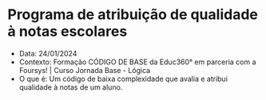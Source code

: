 # Programa de atribuição de qualidade à notas escolares

- Data: 24/01/2024
- Contexto: Formação CÓDIGO DE BASE da Educ360° em parceria com a Foursys! | Curso Jornada Base - Lógica
- O que é: Um código de baixa complexidade que avalia e atribui qualidade à notas de um aluno.
